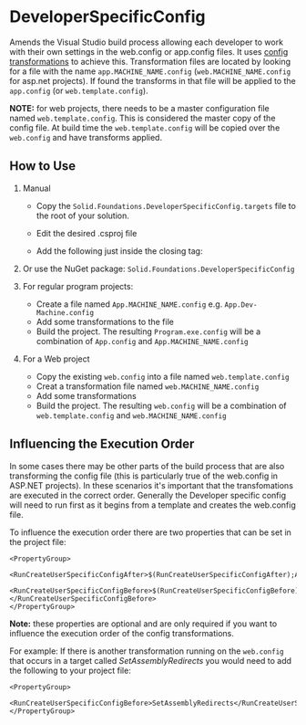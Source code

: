 # DeveloperSpecificConfig
Amends the Visual Studio build process allowing each developer to work with their own settings in the web.config or app.config files.  It uses [config transformations](http://msdn.microsoft.com/en-us/library/dd465326.aspx) to achieve this.  Transformation files are located by looking for a file with the name `app.MACHINE_NAME.config` (`web.MACHINE_NAME.config` for asp.net projects).  If found the transforms in that file will be applied to the `app.config` (or `web.template.config`).

**NOTE:** for web projects, there needs to be a master configuration file named `web.template.config`.  This is considered the master copy of the config file.  At build time the `web.template.config` will be copied over the `web.config` and have transforms applied.


## How to Use
1. Manual
   - Copy the `Solid.Foundations.DeveloperSpecificConfig.targets` file to the root of your solution.
   - Edit the desired .csproj file
   - Add the following just inside the closing </Project> tag:

        <Import Project="$(SolutionDir)Solid.Foundations.DeveloperSpecificConfig.targets"/>

2. Or use the NuGet package: `Solid.Foundations.DeveloperSpecificConfig`
3. For regular program projects:
   - Create a file named `App.MACHINE_NAME.config`  e.g. `App.Dev-Machine.config`
   - Add some transformations to the file
   - Build the project. The resulting `Program.exe.config` will be a combination of `App.config` and `App.MACHINE_NAME.config`
4. For a Web project
   - Copy the existing `web.config` into a file named `web.template.config`
   - Creat a transformation file named `web.MACHINE_NAME.config`
   - Add some transformations
   - Build the project. The resulting `web.config` will be a combination of `web.template.config` and `web.MACHINE_NAME.config`

## Influencing the Execution Order
In some cases there may be other parts of the build process that are also transforming the config file (this is particularly true of the web.config in ASP.NET projects).
In these scenarios it's important that the transfomations are executed in the correct order.  Generally the Developer specific config will need to run first as it begins from a template and creates the web.config file.

To influence the execution order there are two properties that can be set in the project file:

    <PropertyGroup>
      <RunCreateUserSpecificConfigAfter>$(RunCreateUserSpecificConfigAfter);AfterBuild</RunCreateUserSpecificConfigAfter>
      <RunCreateUserSpecificConfigBefore>$(RunCreateUserSpecificConfigBefore)</RunCreateUserSpecificConfigBefore>
    </PropertyGroup>

**Note:** these properties are optional and are only required if you want to influence the execution order of the config transformations.

For example: If there is another transformation running on the `web.config` that occurs in a target called *SetAssemblyRedirects* you would need to add the following to your project file:

    <PropertyGroup>
      <RunCreateUserSpecificConfigBefore>SetAssemblyRedirects</RunCreateUserSpecificConfigBefore>
    </PropertyGroup>

